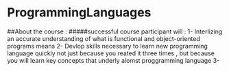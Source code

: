 # ProgrammingLanguages

##About the course :
#####successful course participant will :
1- Interlizing an accurate understanding of what is functional  and object-oriented programs means
2- Devlop skills necessary to learn new programming language quickly
        not just because you reated it three times , but because you will learn key concepts that underly alomst proggramming language
3- 
